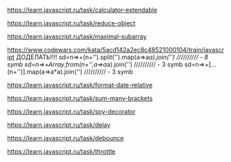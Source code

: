 https://learn.javascript.ru/task/calculator-extendable

https://learn.javascript.ru/task/reduce-object

https://learn.javascript.ru/task/maximal-subarray

https://www.codewars.com/kata/5acd142a2ec8c48521000104/train/javascript                          ДОДЕЛАТЬ!!!!
sd=n=>+(n+'').split('').map(a=>a*a).join('')                                               ////////// - 8 symb
sd=n=>+Array.from(n+'',a=>a*a).join('')                                                    ////////// - 3 symb
sd=n=>+[...(n+'')].map(a=>a*a).join('')                                                    ////////// - 3 symb

https://learn.javascript.ru/task/format-date-relative

https://learn.javascript.ru/task/sum-many-brackets

https://learn.javascript.ru/task/spy-decorator

https://learn.javascript.ru/task/delay

https://learn.javascript.ru/task/debounce

https://learn.javascript.ru/task/throttle